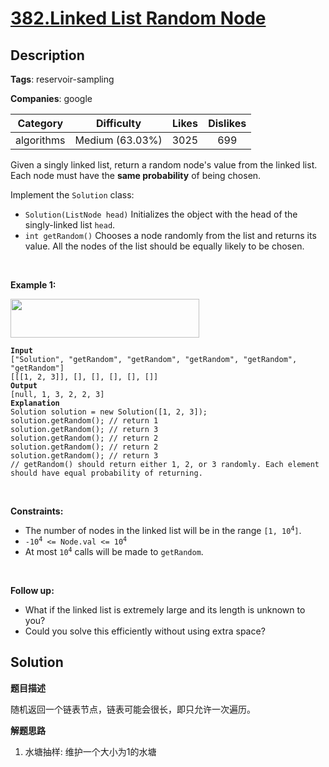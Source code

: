 # [382.Linked List Random Node](https://leetcode.com/problems/linked-list-random-node/description/)

## Description

**Tags**: reservoir-sampling

**Companies**: google

| Category | Difficulty | Likes | Dislikes |
| :------: | :--------: | :---: | :------: |
| algorithms | Medium (63.03%) | 3025 | 699 |


<p>Given a singly linked list, return a random node&#39;s value from the linked list. Each node must have the <strong>same probability</strong> of being chosen.</p>
<p>Implement the <code>Solution</code> class:</p>
<ul>
  <li><code>Solution(ListNode head)</code> Initializes the object with the head of the singly-linked list <code>head</code>.</li>
  <li><code>int getRandom()</code> Chooses a node randomly from the list and returns its value. All the nodes of the list should be equally likely to be chosen.</li>
</ul>
<p>&nbsp;</p>
<p><strong class="example">Example 1:</strong></p>
<img alt="" src="https://assets.leetcode.com/uploads/2021/03/16/getrand-linked-list.jpg" style="width: 302px; height: 62px;" />
<pre><code><strong>Input</strong>
[&quot;Solution&quot;, &quot;getRandom&quot;, &quot;getRandom&quot;, &quot;getRandom&quot;, &quot;getRandom&quot;, &quot;getRandom&quot;]
[[[1, 2, 3]], [], [], [], [], []]
<strong>Output</strong>
[null, 1, 3, 2, 2, 3]
<strong>Explanation</strong>
Solution solution = new Solution([1, 2, 3]);
solution.getRandom(); // return 1
solution.getRandom(); // return 3
solution.getRandom(); // return 2
solution.getRandom(); // return 2
solution.getRandom(); // return 3
// getRandom() should return either 1, 2, or 3 randomly. Each element should have equal probability of returning.</code></pre>
<p>&nbsp;</p>
<p><strong>Constraints:</strong></p>
<ul>
  <li>The number of nodes in the linked list will be in the range <code>[1, 10<sup>4</sup>]</code>.</li>
  <li><code>-10<sup>4</sup> &lt;= Node.val &lt;= 10<sup>4</sup></code></li>
  <li>At most <code>10<sup>4</sup></code> calls will be made to <code>getRandom</code>.</li>
</ul>
<p>&nbsp;</p>
<p><strong>Follow up:</strong></p>
<ul>
  <li>What if the linked list is extremely large and its length is unknown to you?</li>
  <li>Could you solve this efficiently without using extra space?</li>
</ul>

## Solution

**题目描述**

随机返回一个链表节点，链表可能会很长，即只允许一次遍历。

**解题思路**

1. 水塘抽样: 维护一个大小为1的水塘

